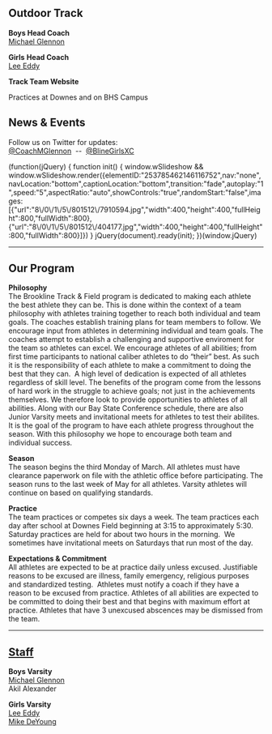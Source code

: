**Outdoor Track**
-----------------

**Boys Head Coach**  
[Michael Glennon](mailto:mglennontrack@gmail.com)  
  

**Girls** **Head Coach**  
[Lee Eddy](mailto:lweddy22@gmail.com)  

**Track Team Website**  
  
Practices at Downes and on BHS Campus  

News & Events
-------------

Follow us on Twitter for updates:  
[@CoachMGlennon](https://twitter.com/CoachMGlennon)  --  [@BlineGirlsXC](https://twitter.com/BlineGirlsXC)  

(function(jQuery) {
function init() { window.wSlideshow && window.wSlideshow.render({elementID:"253785462146116752",nav:"none",navLocation:"bottom",captionLocation:"bottom",transition:"fade",autoplay:"1",speed:"5",aspectRatio:"auto",showControls:"true",randomStart:"false",images:\[{"url":"8\\/0\\/1\\/5\\/801512\\/7910594.jpg","width":400,"height":400,"fullHeight":800,"fullWidth":800},{"url":"8\\/0\\/1\\/5\\/801512\\/404177.jpg","width":400,"height":400,"fullHeight":800,"fullWidth":800}\]}) }
jQuery(document).ready(init);
})(window.jQuery)

* * *

Our Program
-----------

**Philosophy**  
The Brookline Track & Field program is dedicated to making each athlete the best athlete they can be. This is done within the context of a team philosophy with athletes training together to reach both individual and team goals. The coaches establish training plans for team members to follow. We encourage input from athletes in determining individual and team goals. The coaches attempt to establish a challenging and supportive enviroment for the team so athletes can excel. We encourage athletes of all abilities; from first time participants to national caliber athletes to do “their” best. As such it is the responsibility of each athlete to make a commitment to doing the best that they can.  A high level of dedication is expected of all athletes regardless of skill level. The benefits of the program come from the lessons of hard work in the struggle to achieve goals; not just in the achievements themselves. We therefore look to provide opportunities to athletes of all abilities. Along with our Bay State Conference schedule, there are also Junior Varsity meets and invitational meets for athletes to test their abilites. It is the goal of the program to have each athlete progress throughout the season. With this philosophy we hope to encourage both team and individual success.   
  
**Season**  
The season begins the third Monday of March. All athletes must have clearance paperwork on file with the athletic office before participating. The season runs to the last week of May for all athletes. Varsity athletes will continue on based on qualifying standards.   
  
**Practice**  
The team practices or competes six days a week. The team practices each day after school at Downes Field beginning at 3:15 to approximately 5:30.  Saturday practices are held for about two hours in the morning.  We sometimes have invitational meets on Saturdays that run most of the day.   
  
**Expectations & Commitment**  
All athletes are expected to be at practice daily unless excused. Justifiable reasons to be excused are illness, family emergency, religious purposes and standardized testing.  Athletes must notify a coach if they have a reason to be excused from practice. Athletes of all abilities are expected to be committed to doing their best and that begins with maximum effort at practice. Athletes that have 3 unexcused abscences may be dismissed from the team.  

* * *

[Staff](/)
----------

**Boys Varsity**  
[Michael Glennon  
](mailto:mglennontrack@rcn.com)Akil Alexander  
  
  

**Girls Varsity**  
[Lee Eddy](mailto:lweddy22@gmail.com)  
[Mike DeYoung](mailto:mike_deyoung@brookline.k12.ma.us)